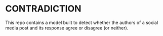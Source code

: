 # CONTRADICTION 

This repo contains a model built to detect whether the authors of a social media post and its response agree or disagree (or neither). 


